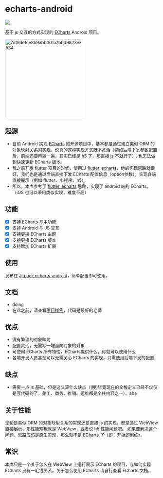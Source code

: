 # echarts-android
[![](https://jitpack.io/v/mcxinyu/echarts-android.svg)](https://jitpack.io/#mcxinyu/echarts-android)

基于 js 交互的方式实现的 [ECharts](https://github.com/apache/echarts) Android 项目。

<img src="https://user-images.githubusercontent.com/9566116/160066496-52f45a12-1009-498c-b0a0-1f655ce39d90.jpg" width="256"  alt="7df9defce8b9abb301a7bbd9823e7534"/>

## 起源
- 目前 Android 实现 [ECharts](https://github.com/apache/echarts) 的开源项目中，基本都是通过建立类似 ORM 的对象映射关系的实现。说真的这种实现方式既不灵活（例如后端下发参数配置后，前端还要再转一遍，其实已经是 h5 了，那直接 js 不就行了）；也无法做到快速更新 ECharts 版本。
- 我之前开发 flutter 项目的时候，使用过 [flutter_echarts](https://github.com/entronad/flutter_echarts)，他的实现思路就很好，我们也是通过后端直接下发 ECharts 配置信息（option参数），实现各端直接展示（例如 flutter、小程序、h5）。
- 所以，本库参考了 [flutter_echarts](https://github.com/entronad/flutter_echarts) 思路，实现了 android 端的 ECharts。（iOS 也可以采用类似实现，难度不高）

## 功能
- [x] 支持 ECharts 基本功能
- [x] 支持 Android 与 JS 交互
- [x] 支持更换 ECharts 主题
- [x] 支持更换 ECharts 版本
- [x] 支持增加 ECharts 扩展

## 使用
发布在 [Jitpack echarts-android](https://jitpack.io/#mcxinyu/echarts-android)，简单配置即可使用。

## 文档
- doing
- 在此之前，请查看[项目样例](/app/src/main/java/com/mcxinyu/echartsandroid/sample/MainActivity.kt)，代码是最好的老师

## 优点
- 没有繁琐的对象映射
- 配置灵活，无需写一堆面向对象的对象
- 可使用 ECharts 所有特性，ECharts提供什么，你就可以使用什么
- 各端开发人员甚至可以无需关心 ECharts 的实现，只需使用后端下发的配置

## 缺点
- 需要一点 js 基础，但是这又算什么缺点（(梗)毕竟现在的全栈定义已经不仅仅是写代码的了，美工、商务、推销、运维都是全栈内容之一）。aha

## 关于性能
无论是类似 ORM 的对象映射关系的实现还是直接 js 的实现，都是通过 WebView 直接展示，那性能短板就是 WebView，或者说 h5 性能问题吧。
如果要解决这个问题，思路应该是原生实现，那么就不是 ECharts 了（即：开始即剧终）。

## 常识
本库只是一个关于怎么在 WebView 上运行展示 ECharts 的项目，与如何实现 ECharts 没有一毛钱关系，关于怎么使用 ECharts 请自行查看 ECharts 文档。
